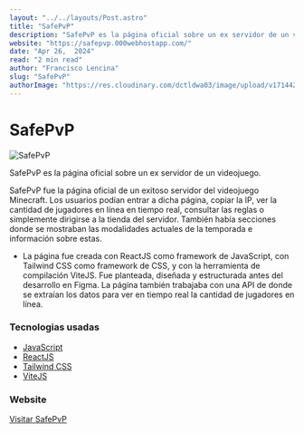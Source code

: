 ```yaml
---
layout: "../../layouts/Post.astro"
title: "SafePvP"
description: "SafePvP es la página oficial sobre un ex servidor de un videojuego."
website: "https://safepvp.000webhostapp.com/"
date: "Apr 26,  2024"
read: "2 min read"
author: "Francisco Lencina"
slug: "SafePvP"
authorImage: "https://res.cloudinary.com/dctldwa03/image/upload/v1714420331/t3aw607pugwj6ynp5lzd.png"
---
```

# SafePvP

![SafePvP](https://res.cloudinary.com/dctldwa03/image/upload/v1684342116/safepvp_hero_yey4jm.jpg)

SafePvP es la página oficial sobre un ex servidor de un videojuego.

SafePvP fue la página oficial de un exitoso servidor del videojuego Minecraft. Los usuarios podían entrar a dicha página, copiar la IP, ver la cantidad de jugadores en línea en tiempo real, consultar las reglas o simplemente dirigirse a la tienda del servidor. También había secciones donde se mostraban las modalidades actuales de la temporada e información sobre estas.

- La página fue creada con ReactJS como framework de JavaScript, con Tailwind CSS como framework de CSS, y con la herramienta de compilación ViteJS. Fue planteada, diseñada y estructurada antes del desarrollo en Figma. La página también trabajaba con una API de donde se extraían los datos para ver en tiempo real la cantidad de jugadores en línea.

### Tecnologias usadas

- [JavaScript](https://res.cloudinary.com/dctldwa03/image/upload/v1678214385/javascript-logo_drsvuc.png)
- [ReactJS](https://res.cloudinary.com/dctldwa03/image/upload/v1678214386/reactjs-logo_kqlp9a.png)
- [Tailwind CSS](https://res.cloudinary.com/dctldwa03/image/upload/v1678214386/tailwindcss-logo_wjbz44.png)
- [ViteJS](https://res.cloudinary.com/dctldwa03/image/upload/v1678214386/vitejs-logo_fl5rei.png)

### Website

[Visitar SafePvP](https://safepvp.000webhostapp.com/)
